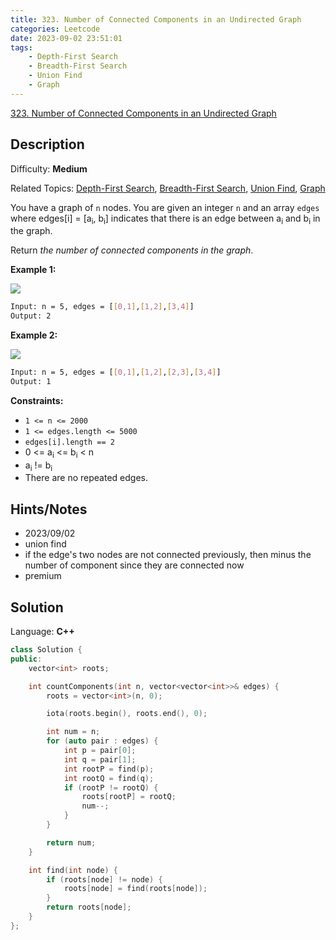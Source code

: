 ```yaml
---
title: 323. Number of Connected Components in an Undirected Graph
categories: Leetcode
date: 2023-09-02 23:51:01
tags:
    - Depth-First Search
    - Breadth-First Search
    - Union Find
    - Graph
---
```


[323\. Number of Connected Components in an Undirected Graph](https://leetcode.com/problems/number-of-connected-components-in-an-undirected-graph/)

## Description

Difficulty: **Medium**

Related Topics: [Depth-First Search](https://leetcode.com/tag/https://leetcode.com/tag/depth-first-search//), [Breadth-First Search](https://leetcode.com/tag/https://leetcode.com/tag/breadth-first-search//), [Union Find](https://leetcode.com/tag/https://leetcode.com/tag/union-find//), [Graph](https://leetcode.com/tag/https://leetcode.com/tag/graph//)

You have a graph of `n` nodes. You are given an integer `n` and an array `edges` where edges[i] = [a<sub>i</sub>, b<sub>i</sub>] indicates that there is an edge between a<sub>i</sub> and b<sub>i</sub> in the graph.

Return _the number of connected components in the graph_.

**Example 1:**

![](https://assets.leetcode.com/uploads/2021/03/14/conn1-graph.jpg)

```bash
Input: n = 5, edges = [[0,1],[1,2],[3,4]]
Output: 2
```

**Example 2:**

![](https://assets.leetcode.com/uploads/2021/03/14/conn2-graph.jpg)

```bash
Input: n = 5, edges = [[0,1],[1,2],[2,3],[3,4]]
Output: 1
```

**Constraints:**

* `1 <= n <= 2000`
* `1 <= edges.length <= 5000`
* `edges[i].length == 2`
* 0 <= a<sub>i</sub> <= b<sub>i</sub> < n
* a<sub>i</sub> != b<sub>i</sub>
* There are no repeated edges.

## Hints/Notes

* 2023/09/02
* union find
* if the edge's two nodes are not connected previously, then minus the number of component since they are connected now
* premium

## Solution

Language: **C++**

```C++
class Solution {
public:
    vector<int> roots;

    int countComponents(int n, vector<vector<int>>& edges) {
        roots = vector<int>(n, 0);

        iota(roots.begin(), roots.end(), 0);

        int num = n;
        for (auto pair : edges) {
            int p = pair[0];
            int q = pair[1];
            int rootP = find(p);
            int rootQ = find(q);
            if (rootP != rootQ) {
                roots[rootP] = rootQ;
                num--;
            }
        }

        return num;
    }

    int find(int node) {
        if (roots[node] != node) {
            roots[node] = find(roots[node]);
        }
        return roots[node];
    }
};
```
